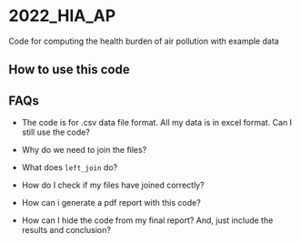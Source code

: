 # 2022_HIA_AP
Code for computing the health burden of air pollution with example data

## How to use this code



## FAQs


- The code is for .csv data file format. All my data is in excel format. Can I still use the code?

- Why do we need to join the files? 

- What does `left_join` do?

- How do I check if my files have joined correctly?

- How can i generate a pdf report with this code?

- How can I hide the code from my final report? And, just include the results and conclusion?


 
